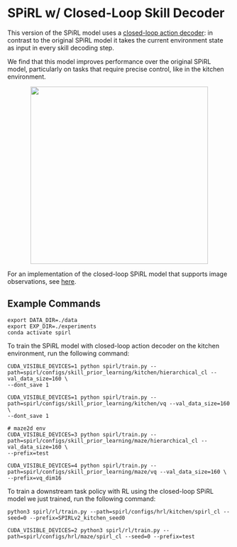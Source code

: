 # SPiRL w/ Closed-Loop Skill Decoder

This version of the SPiRL model uses a [closed-loop action decoder](../../../../models/closed_loop_spirl_mdl.py): 
in contrast to the original SPiRL model it takes the current environment state as input in every skill decoding step. 

We find that this model improves performance over the original
SPiRL model, particularly on tasks that require precise control, like in the kitchen environment.

<p align="center">
<img src="../../../../../docs/resources/kitchen_results_cl.png" width="400">
</p>
</img>

For an implementation of the closed-loop SPiRL model that supports image observations, 
see [here](../../block_stacking/hierarchical_cl/README.md).

## Example Commands

```
export DATA_DIR=./data
export EXP_DIR=./experiments
conda activate spirl
```

To train the SPiRL model with closed-loop action decoder on the kitchen environment, run the following command:
```
CUDA_VISIBLE_DEVICES=1 python spirl/train.py --path=spirl/configs/skill_prior_learning/kitchen/hierarchical_cl --val_data_size=160 \
--dont_save 1

CUDA_VISIBLE_DEVICES=1 python spirl/train.py --path=spirl/configs/skill_prior_learning/kitchen/vq --val_data_size=160 \
--dont_save 1

# maze2d env
CUDA_VISIBLE_DEVICES=3 python spirl/train.py --path=spirl/configs/skill_prior_learning/maze/hierarchical_cl --val_data_size=160 \
--prefix=test

CUDA_VISIBLE_DEVICES=4 python spirl/train.py --path=spirl/configs/skill_prior_learning/maze/vq --val_data_size=160 \
--prefix=vq_dim16
```

To train a downstream task policy with RL using the closed-loop SPiRL model we just trained, run the following command:
```
python3 spirl/rl/train.py --path=spirl/configs/hrl/kitchen/spirl_cl --seed=0 --prefix=SPIRLv2_kitchen_seed0

CUDA_VISIBLE_DEVICES=2 python3 spirl/rl/train.py --path=spirl/configs/hrl/maze/spirl_cl --seed=0 --prefix=test
```
